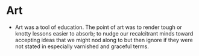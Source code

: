 # Art

* Art was a tool of education. The point of art was to render tough or knotty lessons easier to absorb; to nudge our recalcitrant minds toward accepting ideas that we might nod along to but then ignore if they were not stated in especially varnished and graceful terms.
